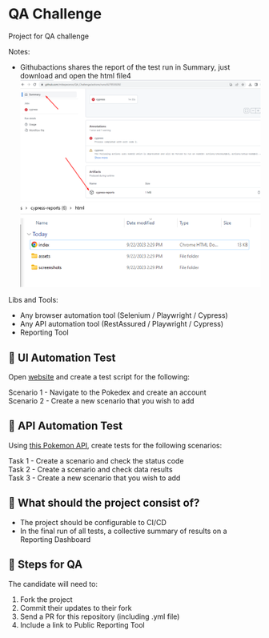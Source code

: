 # QA Challenge

Project for QA challenge

Notes:

- Githubactions shares the report of the test run in Summary, just download and open the html file4
![Alt text](image-1.png)
![Alt text](image.png)

Libs and Tools:

- Any browser automation tool (Selenium / Playwright / Cypress)
- Any API automation tool (RestAssured / Playwright / Cypress)
- Reporting Tool

## 🎯 UI Automation Test

Open [website](https://www.pokemon.com/us/) and create a test script for the following:

Scenario 1 - Navigate to the Pokedex and create an account </br>
Scenario 2 - Create a new scenario that you wish to add </br> 

## 🎯 API Automation Test 

Using [this Pokemon API](https://pokeapi.co/), create tests for the following scenarios:

Task 1 - Create a scenario and check the status code </br>
Task 2 - Create a scenario and check data results</br>
Task 3 - Create a new scenario that you wish to add </br>


## :rotating_light: What should the project consist of? 

- The project should be configurable to CI/CD </br>
- In the final run of all tests, a collective summary of results on a Reporting Dashboard </br>


## :rotating_light: Steps for QA

The candidate will need to:
1. Fork the project </br>
2. Commit their updates to their fork </br>
3. Send a PR for this repository (including .yml file) </br>
4. Include a link to Public Reporting Tool
